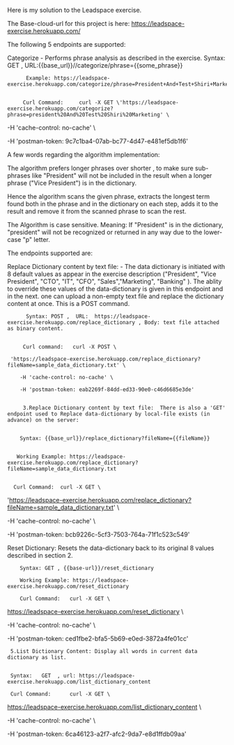 Here is my solution to the Leadspace exercise.

The Base-cloud-url for this project is here:  https://leadspace-exercise.herokuapp.com/

The following 5 endpoints are supported:



Categorize  - Performs phrase analysis as described in the exercise.                                                                                                              Syntax:  GET , URL:{{base_url}}//categorize/phrase={{some_phrase}}


          Example: https://leadspace-exercise.herokuapp.com/categorize/phrase=President+And+Test+Shiri+Marketing


         Curl Command:     curl -X GET \'https://leadspace-exercise.herokuapp.com/categorize?phrase=president%20And%20Test%20Shiri%20Marketing' \

 -H 'cache-control: no-cache' \

 -H 'postman-token: 9c7c1ba4-07ab-bc77-4d47-e481ef5db1f6'


A few words regarding the algorithm implementation:  


The algorithm prefers longer phrases over shorter , to make sure sub-phrases like "President" will not be included in the result when a longer phrase ("Vice President") is in the dictionary. 




Hence the algorithm scans the given phrase, extracts the longest term found both in the phrase and in the dictionary on each step, adds it to the result and remove it from the scanned phrase to scan the rest.




The Algorithm is case sensitive. Meaning: If "President" is in the dictionary, "president" will not be recognized or returned in any way due to the lower-case "p" letter. 


The endpoints supported are:



Replace Dictionary content by text file: - The data dictionary is initiated with 8 default values as appear in the exercise description ("President", "Vice President", "CTO", "IT", "CFO", "Sales","Marketing", "Banking" ).                                                                                                                      The ablity to override these values of the data-dictionary is given in this endpoint and in the next. one can upload a non-empty text file and replace the dictionary content at once. This is a POST command. 


        

          Syntax: POST ,  URL:  https://leadspace-exercise.herokuapp.com/replace_dictionary , Body: text file attached as binary content.


         Curl command:   curl -X POST \

     'https://leadspace-exercise.herokuapp.com/replace_dictionary?fileName=sample_data_dictionary.txt' \

        -H 'cache-control: no-cache' \

        -H 'postman-token: eab2269f-84dd-ed33-90e0-c46d6685e3de'


         3.Replace Dictionary content by text file:  There is also a 'GET' endpoint used to Replace data-dictionary by local-file exists (in        advance) on the server:


        Syntax: {{base_url}}/replace_dictionary?fileName={{fileName}}


       Working Example: https://leadspace-exercise.herokuapp.com/replace_dictionary?fileName=sample_data_dictionary.txt


      Curl Command:  curl -X GET \

 'https://leadspace-exercise.herokuapp.com/replace_dictionary?fileName=sample_data_dictionary.txt' \

 -H 'cache-control: no-cache' \

 -H 'postman-token: bcb9226c-5cf3-7503-764a-71f1c523c549'



Reset Dictionary: Resets the data-dictionary back to its original 8 values described in section 2.


        Syntax: GET , {{base-url}}/reset_dictionary

        Working Example: https://leadspace-exercise.herokuapp.com/reset_dictionary

        Curl Command:   curl -X GET \

 https://leadspace-exercise.herokuapp.com/reset_dictionary \

 -H 'cache-control: no-cache' \

 -H 'postman-token: ced1fbe2-bfa5-5b69-e0ed-3872a4fe01cc'



     5.List Dictionary Content: Display all words in current data dictionary as list.


     Syntax:   GET  , url: https://leadspace-exercise.herokuapp.com/list_dictionary_content

     Curl Command:      curl -X GET \

 https://leadspace-exercise.herokuapp.com/list_dictionary_content \

 -H 'cache-control: no-cache' \

 -H 'postman-token: 6ca46123-a2f7-afc2-9da7-e8d1ffdb09aa'





